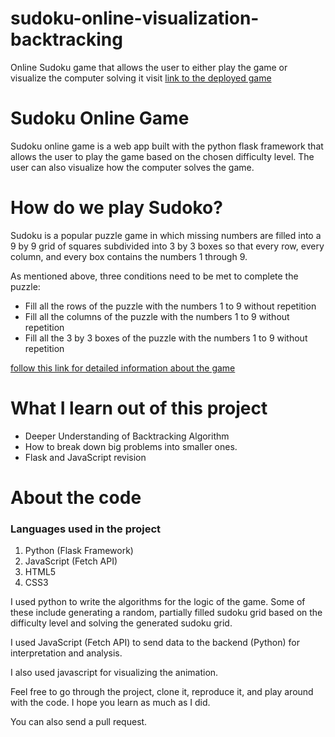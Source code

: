 
# sudoku-online-visualization-backtracking
Online Sudoku game that allows the user to either play the game or visualize the computer solving it visit [link to the deployed game](http://lekanestyve1.pythonanywhere.com/)

# Sudoku Online Game

Sudoku online game is a web app built with the python flask framework that allows the user to play the game based on the chosen difficulty level. The user can also visualize how the computer solves the game.

# How do we play Sudoko?

Sudoku is a popular puzzle game in which missing numbers are filled into a 9 by 9 grid of squares subdivided into 3 by 3 boxes so that every row, every column, and every box contains the numbers 1 through 9.

As mentioned above, three conditions need to be met to complete the puzzle:

* Fill all the rows of the puzzle with the numbers 1 to 9 without repetition
* Fill all the columns of the puzzle with the numbers 1 to 9 without repetition
* Fill all the 3 by 3 boxes of the puzzle with the numbers 1 to 9 without repetition

[follow this link for detailed information about the game](https://sudoku.com/how-to-play/sudoku-rules-for-complete-beginners/)

# What I learn out of this project
* Deeper Understanding of Backtracking Algorithm
* How to break down big problems into smaller ones.
* Flask and JavaScript revision

# About the code
### Languages used in the project

1. Python (Flask Framework)
2. JavaScript (Fetch API)
3. HTML5 
4. CSS3

I used python to write the algorithms for the logic of the game. Some of these include generating a random, partially filled sudoku grid based on the difficulty level and solving the generated sudoku grid.

I used JavaScript (Fetch API) to send data to the backend (Python) for interpretation and analysis.

I also used javascript for visualizing the animation.

Feel free to go through the project, clone it, reproduce it, and play around with the code. I hope you learn as much as I did.

You can also send a pull request.
